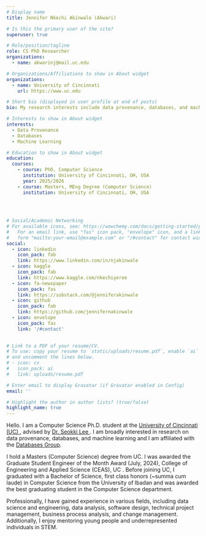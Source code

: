 ```yaml
---
# Display name
title: Jennifer Nkechi Akinwale (Akwari)

# Is this the primary user of the site?
superuser: true

# Role/position/tagline
role: CS PhD Researcher 
organizations:
  - name: akwarinj@mail.uc.edu

# Organizations/Affiliations to show in About widget
organizations:
  - name: University of Cincinnati
    url: https://www.uc.edu

# Short bio (displayed in user profile at end of posts)
bio: My research interests include data provenance, databases, and machine learning

# Interests to show in About widget
interests:
  - Data Provenance
  - Databases
  - Machine Learning

# Education to show in About widget
education:
  courses:
    - course: PhD, Computer Science
      institution: University of Cincinnati, OH, USA
      year: 2025/2026
    - course: Masters, MEng Degree (Computer Science)
      institution: University of Cincinnati, OH, USA
      
   
      

# Social/Academic Networking
# For available icons, see: https://wowchemy.com/docs/getting-started/page-builder/#icons
#   For an email link, use "fas" icon pack, "envelope" icon, and a link in the
#   form "mailto:your-email@example.com" or "/#contact" for contact widget.
social:
  - icon: linkedin
    icon_pack: fab
    link: https://www.linkedin.com/in/njakinwale
  - icon: kaggle
    icon_pack: fab
    link: https://www.kaggle.com/nkechiyeree
  - icon: fa-newspaper
    icon_pack: fas
    link: https://substack.com/@jenniferakinwale
  - icon: github
    icon_pack: fab
    link: https://github.com/jennifernakinwale
  - icon: envelope
    icon_pack: fas
    link: '/#contact'
  

# Link to a PDF of your resume/CV.
# To use: copy your resume to `static/uploads/resume.pdf`, enable `ai` icons in `params.toml`,
# and uncomment the lines below.
# - icon: cv
#   icon_pack: ai
#   link: uploads/resume.pdf

# Enter email to display Gravatar (if Gravatar enabled in Config)
email: ''

# Highlight the author in author lists? (true/false)
highlight_name: true 
---
```


Hello. 
I am a Computer Science Ph.D. student at the <a href = "https://www.uc.edu">University of Cincinnati (UC) </a>, advised by <a href = "https://researchdirectory.uc.edu/p/lee5sk"> Dr. Seokki Lee </a>. I am broadly interested in research on data provenance, databases, and machine learning and I am affiliated with the <a href = "https://shek21.github.io/people/">Databases Group</a>. 

I hold a Masters (Computer Science) degree from UC. I was awarded the Graduate Student Engineer of the Month Award (July, 2024), College of Engineering and Applied Science (CEAS), UC . Before joining UC, I graduated with a Bachelor of Science, first class honors (~summa cum laude) in Computer Science from the University of Ibadan and was awarded the best graduating student in the Computer Science department. 

Professionally, I have gained experience in various fields, including  data science and engineering, data analysis, software design, technical project management, business process analysis, and change management. Additionally, I enjoy mentoring young people and underrepresented individuals in STEM.

<!-- {{< icon name="download" pack="fas" >}} Download my {{< staticref "uploads/resumee.pdf" "newtab" >}}resumé{{< /staticref >}}.-->
